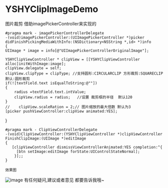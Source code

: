 # YSHYClipImageDemo
图片裁剪
借助imagePickerController来实现的

    #pragma mark - imagePickerControllerDelegate
    -(void)imagePickerController:(UIImagePickerController *)picker didFinishPickingMediaWithInfo:(NSDictionary<NSString *,id> *)info
    {
    UIImage * image = info[@"UIImagePickerControllerOriginalImage"];
    
    YSHYClipViewController * clipView = [[YSHYClipViewController alloc]initWithImage:image];
    clipView.delegate = self;
    clipView.clipType = clipType; //支持圆形:CIRCULARCLIP 方形裁剪:SQUARECLIP   默认:圆形裁剪
    if(![textField.text isEqualToString:@""])
    {
        radius =textField.text.intValue;
        clipView.radius = radius;   //设置 裁剪框的半径  默认120
    }
    //    clipView.scaleRation = 2;// 图片缩放的最大倍数 默认为3
    [picker pushViewController:clipView animated:YES];
    
  }

    #pragma mark - ClipViewControllerDelegate
    -(void)ClipViewController:(YSHYClipViewController *)clipViewController FinishClipImage:(UIImage *)editImage
    {
       [clipViewController dismissViewControllerAnimated:YES completion:^{
         [btn setImage:editImage forState:UIControlStateNormal];
        }];;
    }

    效果图
![image](https://github.com/DecembeGrirl/YSHYClipImageDemo/blob/master/ClipViewController/YHSYClipImage.gif)
有任何疑问,建议或者意见 都要告诉我哦~
